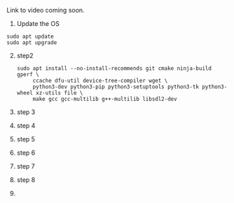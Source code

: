 Link to video coming soon.



1.  Update the OS

   ```
   sudo apt update
   sudo apt upgrade
   ```

   

2. step2

   ```
   sudo apt install --no-install-recommends git cmake ninja-build gperf \
        ccache dfu-util device-tree-compiler wget \
        python3-dev python3-pip python3-setuptools python3-tk python3-wheel xz-utils file \
        make gcc gcc-multilib g++-multilib libsdl2-dev
   ```

   

3. step 3

4. step 4

5. step 5

6. step 6

7. step 7

8. step 8

9. 